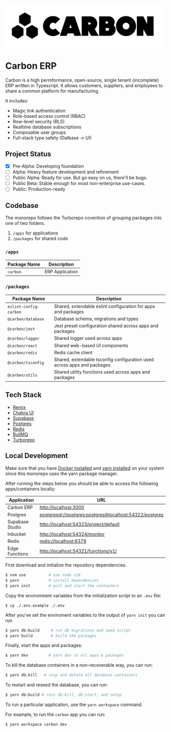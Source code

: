 <p align="center"><a href="https://carbon.us.org" target="_blank"><img src="https://raw.githubusercontent.com/barbinbrad/carbon/main/www/public/logo-full.png" width="500" alt="Carbon Logo"></a></p>

# Carbon ERP

Carbon is a high permformance, open-source, single tenant (incomplete) ERP written in Typescript. It allows customers, suppliers, and employees to share a common platform for manufacturing.

It includes:

- Magic link authentication
- Role-based access control (RBAC)
- Row-level security (RLS)
- Realtime database subscriptions
- Composable user groups
- Full-stack type safety (Datbase → UI)

## Project Status

- [x] Pre-Alpha: Developing foundation
- [ ] Alpha: Heavy feature development and refinement
- [ ] Public Alpha: Ready for use. But go easy on us, there'll be bugs.
- [ ] Public Beta: Stable enough for most non-enterprise use-cases.
- [ ] Public: Production-ready

## Codebase

The monorepo follows the Turborepo covention of grouping packages into one of two folders.

1. `/apps` for applications
2. `/packages` for shared code

### `/apps`

| Package Name | Description     |
| ------------ | --------------- |
| `carbon`     | ERP Application |

### `/packages`

| Package Name           | Description                                                             |
| ---------------------- | ----------------------------------------------------------------------- |
| `eslint-config-carbon` | Shared, extendable eslint configuration for apps and packages           |
| `@carbon/database`     | Database schema, migrations and types                                   |
| `@carbon/jest`         | Jest preset configuration shared across apps and packages               |
| `@carbon/logger`       | Shared logger used across apps                                          |
| `@carbon/react`        | Shared web-based UI components                                          |
| `@carbon/redis`        | Redis cache client                                                      |
| `@carbon/tsconfig`     | Shared, extendable tsconfig configuration used across apps and packages |
| `@carbon/utils`        | Shared utility functions used across apps and packages                  |

## Tech Stack

- [Remix](https://remix.run)
- [Chakra UI](https://chakra-ui.com/)
- [Supabase](https://supabase.com/)
- [Postgres](https://postgresql.org/)
- [Redis](https://redis.io)
- [BullMQ](https://docs.bullmq.io)
- [Turborepo](https://turbo.build)

## Local Development

Make sure that you have [Docker installed](https://docs.docker.com/desktop/install/mac-install/) and [yarn installed](https://yarnpkg.com/lang/en/docs/install/#debian-stable)
on your system since this monorepo uses the yarn package manager.

After running the steps below you should be able to access the following apps/containers locally:

| Application     | URL                                                                                                                |
| --------------- | ------------------------------------------------------------------------------------------------------------------ |
| Carbon ERP      | [http://localhost:3000](http://localhost:3000)                                                                     |
| Postgres        | [postgresql://postgres:postgres@localhost:54322/postgres](postgresql://postgres:postgres@localhost:54322/postgres) |
| Supabase Studio | [http://localhost:54323/project/default](http://localhost:54323/project/default)                                   |
| Inbucket        | [http://localhost:54324/monitor](http://localhost:54324/monitor)                                                   |
| Redis           | [redis://localhost:6379](redis://localhost:6379)                                                                   |
| Edge Functions  | [http://localhost:54321/functions/v1/<function-name>](http://localhost:54321/functions/v1/<function-name>)         |

First download and initialize the repository dependencies.

```bash
$ nvm use          # use node v18
$ yarn             # install dependencies
$ yarn init        # pull and start the containers
```

Copy the environment variables from the initialization script to an `.env` file:

```
$ cp ./.env.example ./.env
```

After you've set the enviroment variables to the output of `yarn init` you can run

```bash
$ yarn db:build     # run db migrations and seed script
$ yarn build        # build the packages
```

Finally, start the apps and packages:

```bash
$ yarn dev         # yarn dev in all apps & packages
```

To kill the database containers in a non-recoverable way, you can run:

```bash
$ yarn db:kill   # stop and delete all database containers
```

To restart and reseed the database, you can run:

```bash
$ yarn db:build # runs db:kill, db:start, and setup
```

To run a particular application, use the `yarn workspace` command.

For example, to run the `carbon` app you can run:

```
$ yarn workspace carbon dev
```

